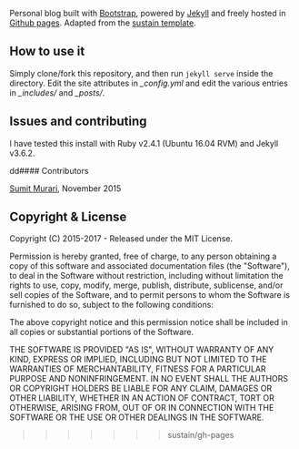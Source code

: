 
Personal blog built with [Bootstrap](http://getbootstrap.com/), powered by [Jekyll](http://jekyllrb.com/) and freely
hosted in [Github pages](https://pages.github.com/).
Adapted from the [sustain template](https://github.com/jekyller/sustain).


## How to use it

Simply clone/fork this repository, and then run `jekyll serve` inside the directory.
Edit the site attributes in *_config.yml* and edit the various entries in *_includes/* and *_posts/*.


## Issues and contributing

I have tested this install with Ruby v2.4.1 (Ubuntu 16.04 RVM) and Jekyll v3.6.2.


dd#### Contributors

[Sumit Murari](https://github.com/murarisumit), November 2015



## Copyright & License

Copyright (C) 2015-2017 - Released under the MIT License.

Permission is hereby granted, free of charge, to any person obtaining a copy of this software and associated documentation files (the "Software"), to deal in the Software without restriction, including without limitation the rights to use, copy, modify, merge, publish, distribute, sublicense, and/or sell copies of the Software, and to permit persons to whom the Software is furnished to do so, subject to the following conditions:

The above copyright notice and this permission notice shall be included in all copies or substantial portions of the Software.

THE SOFTWARE IS PROVIDED "AS IS", WITHOUT WARRANTY OF ANY KIND, EXPRESS OR IMPLIED, INCLUDING BUT NOT LIMITED TO THE WARRANTIES OF MERCHANTABILITY, FITNESS FOR A PARTICULAR PURPOSE AND
NONINFRINGEMENT. IN NO EVENT SHALL THE AUTHORS OR COPYRIGHT HOLDERS BE LIABLE FOR ANY CLAIM, DAMAGES OR OTHER LIABILITY, WHETHER IN AN ACTION OF CONTRACT, TORT OR OTHERWISE, ARISING FROM, OUT OF OR IN CONNECTION WITH THE SOFTWARE OR THE USE OR OTHER DEALINGS IN THE SOFTWARE.
>>>>>>> sustain/gh-pages
